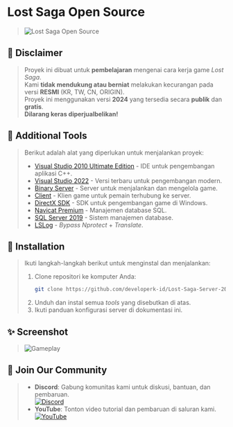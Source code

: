 # Lost Saga Open Source  
> ![Lost Saga Open Source](https://blogger.googleusercontent.com/img/b/R29vZ2xl/AVvXsEgItO26uO3c7mtlTgE6jOje-2vA9KaUiveUEeBMuTAyn8MP-Rn3sPowLx_BjfHbng4GMwiPz-Tm_0wChsm0oRuEYzXUlljDPZZPysotH5r9WIebWujFeHcP1Z8dgHCgYPqtD1gZ7e3KY58uPu-B3K6qJkMkqKh2LMOWz6tIz-0XmdZ4HPNxuTUa8HB02jlt/s16000/LosaServer.png)  

## 📜 Disclaimer  
> Proyek ini dibuat untuk **pembelajaran** mengenai cara kerja game *Lost Saga*.  
> Kami **tidak mendukung atau berniat** melakukan kecurangan pada versi **RESMI** (KR, TW, CN, ORIGIN).  
> Proyek ini menggunakan versi **2024** yang tersedia secara **publik** dan **gratis**.  
> **Dilarang keras diperjualbelikan!**  

## 🔧 Additional Tools  
> Berikut adalah alat yang diperlukan untuk menjalankan proyek:  
> - [Visual Studio 2010 Ultimate Edition](https://visualstudio.microsoft.com/vs/older-downloads/) - IDE untuk pengembangan aplikasi C++.  
> - [Visual Studio 2022](https://visualstudio.microsoft.com/vs/) - Versi terbaru untuk pengembangan modern.  
> - [Binary Server](https://mega.nz/file/vqgXRRBI#6PkRwzEFNnbF8q38nEOj1DB-KS6PeTP0BZbttCGLqh0) - Server untuk menjalankan dan mengelola game.  
> - [Client](https://drive.usercontent.google.com/download?id=1S8vh8YDZHNEJYpM7hXIRM48EZjDG2E__&export=download&authuser=0) - Klien game untuk pemain terhubung ke server.  
> - [DirectX SDK](https://developer.microsoft.com/en-us/windows/downloads/windows-sdk/) - SDK untuk pengembangan game di Windows.  
> - [Navicat Premium](https://cdn.discordapp.com/attachments/1102622792534470747/1102623065852092436/Navicat_16_Premium.rar?ex=67493a00&is=6747e880&hm=94df1141cd94ee813a1503020cf33f5dca75afa840e354813423bf6c1d99cd17&) - Manajemen database SQL.  
> - [SQL Server 2019](https://cdn.discordapp.com/attachments/1102622792534470747/1102623156201590846/SQL2019-SSEI-Expr.exe?ex=67493a16&is=6747e896&hm=5b6a61b48313c7c7b9c561bed7806ca400f22e96a22169e19641cb6eea8d9641&) - Sistem manajemen database.  
> - [LSLog](https://mega.nz/file/i3ZlhKrQ#RSEWSb5AZYFaCz62r0LuE_E1gxxH1UrperfHQk2ZYig) - *Bypass Nprotect* + *Translate*.  

## 🚀 Installation  
> Ikuti langkah-langkah berikut untuk menginstal dan menjalankan:  
> 1. Clone repositori ke komputer Anda:  
>    ```bash  
>    git clone https://github.com/developerk-id/Lost-Saga-Server-2024.git
>    ```  
> 2. Unduh dan instal semua *tools* yang disebutkan di atas.  
> 3. Ikuti panduan konfigurasi server di dokumentasi ini.  

## ✨ Screenshot  
> ![Gameplay](https://via.placeholder.com/800x400.png?text=Gameplay+Example)  

## 🤝 Join Our Community  
> - **Discord**: Gabung komunitas kami untuk diskusi, bantuan, dan pembaruan.  
>   [![Discord](https://img.shields.io/badge/Discord-Join%20Us-blue?logo=discord&style=for-the-badge)](https://discord.gg/b5MeZxYEZf)  
> - **YouTube**: Tonton video tutorial dan pembaruan di saluran kami.  
>   [![YouTube](https://img.shields.io/badge/YouTube-Subscribe-red?logo=youtube&style=for-the-badge)](https://www.youtube.com/@lsfdyt)  
